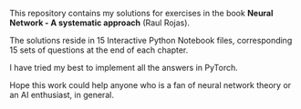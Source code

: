 This repository contains my solutions for exercises in the book **Neural Network - A systematic approach** (Raul Rojas).

The solutions reside in 15 Interactive Python Notebook files, corresponding 15 sets of questions at the end of each chapter.

I have tried my best to implement all the answers in PyTorch.

Hope this work could help anyone who is a fan of neural network theory or an AI enthusiast, in general.
